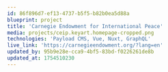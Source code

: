 ```yaml
---
id: 86f896d7-ef13-4737-b5f5-b82b0ea5d88a
blueprint: project
title: 'Carnegie Endowment for International Peace'
media: projects/ceip.keyart.homepage-cropped.png
technologies: 'Payload CMS, Vue, Nuxt, GraphQL'
live_link: 'https://carnegieendowment.org/?lang=en'
updated_by: 95b9e28e-cca9-4bf5-83bd-f0226261de8b
updated_at: 1754510230
---
```


